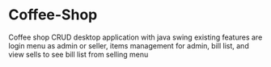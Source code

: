 # Coffee-Shop
Coffee shop CRUD desktop application with java swing existing features are login menu as admin or seller, items management for admin, bill list, and view sells to see bill list from selling menu

